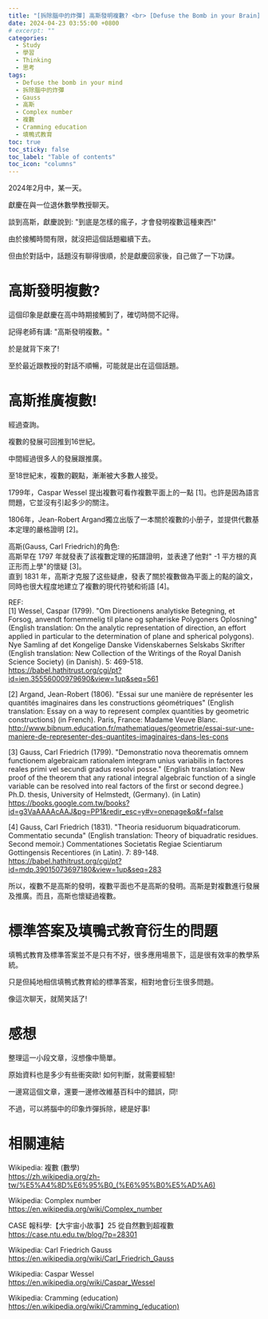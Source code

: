 ```yaml
---
title: "[拆除腦中的炸彈] 高斯發明複數? <br> [Defuse the Bomb in your Brain] Did Gauss Invent Complex numbers?"
date: 2024-04-23 03:55:00 +0800
# excerpt: ""
categories: 
  - Study
  - 學習
  - Thinking
  - 思考
tags:
  - Defuse the bomb in your mind
  - 拆除腦中的炸彈
  - Gauss
  - 高斯
  - Complex number
  - 複數
  - Cramming education
  - 填鴨式教育
toc: true
toc_sticky: false
toc_label: "Table of contents"
toc_icon: "columns"
---
```


2024年2月中，某一天。

獻慶在與一位退休數學教授聊天。

談到高斯，獻慶說到: "到底是怎樣的瘋子，才會發明複數這種東西!"

由於接觸時間有限，就沒把這個話題繼續下去。

但由於對話中，話題沒有聊得很順，於是獻慶回家後，自己做了一下功課。

# 高斯發明複數?

這個印象是獻慶在高中時期接觸到了，確切時間不記得。

記得老師有講: "高斯發明複數。"

於是就背下來了!

至於最近跟教授的對話不順暢，可能就是出在這個話題。

# 高斯推廣複數!

經過查詢。

複數的發展可回推到16世紀。

中間經過很多人的發展跟推廣。

至18世紀末，複數的觀點，漸漸被大多數人接受。

1799年，Caspar Wessel 提出複數可看作複數平面上的一點 \[1\]。也許是因為語言問題，它並沒有引起多少的關注。

1806年，Jean-Robert Argand獨立出版了一本關於複數的小册子，並提供代數基本定理的嚴格證明 \[2\]。 

高斯(Gauss, Carl Friedrich)的角色:  
高斯早在 1797 年就發表了該複數定理的拓譜證明，並表達了他對" -1 平方根的真正形而上學"的懷疑 \[3\]。   
直到 1831 年，高斯才克服了这些疑慮，發表了關於複數做為平面上的點的論文，同時也很大程度地建立了複數的現代符號和術語 \[4\]。

REF:  
\[1\] Wessel, Caspar (1799). "Om Directionens analytiske Betegning, et Forsog, anvendt fornemmelig til plane og sphæriske Polygoners Oplosning" (English translation: On the analytic representation of direction, an effort applied in particular to the determination of plane and spherical polygons). Nye Samling af det Kongelige Danske Videnskabernes Selskabs Skrifter (English translation: New Collection of the Writings of the Royal Danish Science Society) (in Danish). 5: 469-518.  
<https://babel.hathitrust.org/cgi/pt?id=ien.35556000979690&view=1up&seq=561>

\[2\] Argand, Jean-Robert (1806). "Essai sur une manière de représenter les quantités imaginaires dans les constructions géométriques" (English translation: Essay on a way to represent complex quantities by geometric constructions) (in French). Paris, France: Madame Veuve Blanc.  
<http://www.bibnum.education.fr/mathematiques/geometrie/essai-sur-une-maniere-de-representer-des-quantites-imaginaires-dans-les-cons>

\[3\] Gauss, Carl Friedrich (1799). "Demonstratio nova theorematis omnem functionem algebraicam rationalem integram unius variabilis in factores reales primi vel secundi gradus resolvi posse." (English translation: New proof of the theorem that any rational integral algebraic function of a single variable can be resolved into real factors of the first or second degree.) Ph.D. thesis, University of Helmstedt, (Germany). (in Latin)  
<https://books.google.com.tw/books?id=g3VaAAAAcAAJ&pg=PP1&redir_esc=y#v=onepage&q&f=false>

\[4\] Gauss, Carl Friedrich (1831). "Theoria residuorum biquadraticorum. Commentatio secunda" (English translation: Theory of biquadratic residues. Second memoir.) Commentationes Societatis Regiae Scientiarum Gottingensis Recentiores (in Latin). 7: 89-148.  
<https://babel.hathitrust.org/cgi/pt?id=mdp.39015073697180&view=1up&seq=283>

所以，複數不是高斯的發明，複數平面也不是高斯的發明。高斯是對複數進行發展及推廣。而且，高斯也懷疑過複數。

# 標準答案及填鴨式教育衍生的問題

填鴨式教育及標準答案並不是只有不好，很多應用場景下，這是很有效率的教學系統。

只是但純地相信填鴨式教育給的標準答案，相對地會衍生很多問題。

像這次聊天，就鬧笑話了!

# 感想

整理這一小段文章，沒想像中簡單。

原始資料也是多少有些衝突歐! 如何判斷，就需要經驗!

一邊寫這個文章，還要一邊修改維基百科中的錯誤，冏!

不過，可以將腦中的印象炸彈拆除，總是好事!

# 相關連結

Wikipedia: 複數 (數學)  
<https://zh.wikipedia.org/zh-tw/%E5%A4%8D%E6%95%B0_(%E6%95%B0%E5%AD%A6)>

Wikipedia: Complex number  
<https://en.wikipedia.org/wiki/Complex_number>

CASE 報科學:【大宇宙小故事】25 從自然數到超複數  
<https://case.ntu.edu.tw/blog/?p=28301>

Wikipedia: Carl Friedrich Gauss  
<https://en.wikipedia.org/wiki/Carl_Friedrich_Gauss>

Wikipedia: Caspar Wessel  
<https://en.wikipedia.org/wiki/Caspar_Wessel>

Wikipedia: Cramming (education)  
<https://en.wikipedia.org/wiki/Cramming_(education)>
